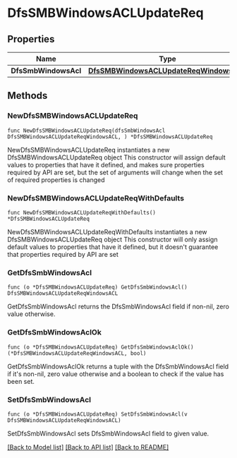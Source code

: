 # DfsSMBWindowsACLUpdateReq

## Properties

Name | Type | Description | Notes
------------ | ------------- | ------------- | -------------
**DfsSmbWindowsAcl** | [**DfsSMBWindowsACLUpdateReqWindowsACL**](DfsSMBWindowsACLUpdateReqWindowsACL.md) |  | 

## Methods

### NewDfsSMBWindowsACLUpdateReq

`func NewDfsSMBWindowsACLUpdateReq(dfsSmbWindowsAcl DfsSMBWindowsACLUpdateReqWindowsACL, ) *DfsSMBWindowsACLUpdateReq`

NewDfsSMBWindowsACLUpdateReq instantiates a new DfsSMBWindowsACLUpdateReq object
This constructor will assign default values to properties that have it defined,
and makes sure properties required by API are set, but the set of arguments
will change when the set of required properties is changed

### NewDfsSMBWindowsACLUpdateReqWithDefaults

`func NewDfsSMBWindowsACLUpdateReqWithDefaults() *DfsSMBWindowsACLUpdateReq`

NewDfsSMBWindowsACLUpdateReqWithDefaults instantiates a new DfsSMBWindowsACLUpdateReq object
This constructor will only assign default values to properties that have it defined,
but it doesn't guarantee that properties required by API are set

### GetDfsSmbWindowsAcl

`func (o *DfsSMBWindowsACLUpdateReq) GetDfsSmbWindowsAcl() DfsSMBWindowsACLUpdateReqWindowsACL`

GetDfsSmbWindowsAcl returns the DfsSmbWindowsAcl field if non-nil, zero value otherwise.

### GetDfsSmbWindowsAclOk

`func (o *DfsSMBWindowsACLUpdateReq) GetDfsSmbWindowsAclOk() (*DfsSMBWindowsACLUpdateReqWindowsACL, bool)`

GetDfsSmbWindowsAclOk returns a tuple with the DfsSmbWindowsAcl field if it's non-nil, zero value otherwise
and a boolean to check if the value has been set.

### SetDfsSmbWindowsAcl

`func (o *DfsSMBWindowsACLUpdateReq) SetDfsSmbWindowsAcl(v DfsSMBWindowsACLUpdateReqWindowsACL)`

SetDfsSmbWindowsAcl sets DfsSmbWindowsAcl field to given value.



[[Back to Model list]](../README.md#documentation-for-models) [[Back to API list]](../README.md#documentation-for-api-endpoints) [[Back to README]](../README.md)


